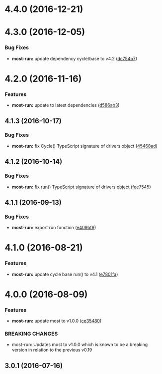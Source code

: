 <a name="4.4.0"></a>
# 4.4.0 (2016-12-21)



<a name="4.3.0"></a>
# 4.3.0 (2016-12-05)


### Bug Fixes

* **most-run:** update dependency cycle/base to v4.2 ([dc754b7](https://github.com/cyclejs/cyclejs/tree/master/packages/most-run/commit/dc754b7))



<a name="4.2.0"></a>
# 4.2.0 (2016-11-16)


### Features

* **most-run:** update to latest dependencies ([d586ab3](https://github.com/cyclejs/cyclejs/tree/master/packages/most-run/commit/d586ab3))



<a name="4.1.3"></a>
## 4.1.3 (2016-10-17)


### Bug Fixes

* **most-run:** fix Cycle() TypeScript signature of drivers object ([45468ad](https://github.com/cyclejs/cyclejs/tree/master/packages/most-run/commit/45468ad))



<a name="4.1.2"></a>
## 4.1.2 (2016-10-14)


### Bug Fixes

* **most-run:** fix run() TypeScript signature of drivers object ([fee7545](https://github.com/cyclejs/cyclejs/tree/master/packages/most-run/commit/fee7545))



<a name="4.1.1"></a>
## 4.1.1 (2016-09-13)


### Bug Fixes

* **most-run:** export run function  ([e409bf9](https://github.com/cyclejs/cyclejs/tree/master/packages/most-run/commit/e409bf9))



<a name="4.1.0"></a>
# 4.1.0 (2016-08-21)


### Features

* **most-run:** update cycle base run() to v4.1 ([e7801fa](https://github.com/cyclejs/cyclejs/tree/master/packages/most-run/commit/e7801fa))



<a name="4.0.0"></a>
# 4.0.0 (2016-08-09)


### Features

* **most-run:** update most to v1.0.0 ([ce35480](https://github.com/cyclejs/cyclejs/tree/master/packages/most-run/commit/ce35480))


### BREAKING CHANGES

* most-run: Updates most to v1.0.0 which is known to be a breaking version in relation to the previous v0.19



<a name="3.0.1"></a>
## 3.0.1 (2016-07-16)



